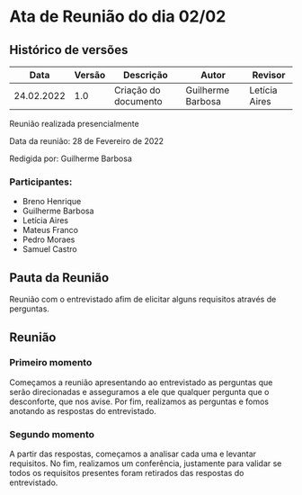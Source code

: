# Ata de Reunião do dia 02/02

## Histórico de versões
| Data       | Versão | Descrição            | Autor                                         | Revisor                                      |
| ---------- | ------ | -------------------- | --------------------------------------------- | -------------------------------------------- |
| 24.02.2022 | 1.0    | Criação do documento | Guilherme Barbosa | Letícia Aires |

Reunião realizada presencialmente

Data da reunião: 28 de Fevereiro de 2022

Redigida por: Guilherme Barbosa

### Participantes:

- Breno Henrique
- Guilherme Barbosa
- Letícia Aires
- Mateus Franco
- Pedro Moraes
- Samuel Castro

## Pauta da Reunião

Reunião com o entrevistado afim de elicitar alguns requisitos através de perguntas.

## Reunião
### Primeiro momento

Começamos a reunião apresentando ao entrevistado as perguntas que serão direcionadas e asseguramos a ele que qualquer pergunta que o desconforte, que nos avise.
Por fim, realizamos as perguntas e fomos anotando as respostas do entrevistado.

### Segundo momento

A partir das respostas, começamos a analisar cada uma e levantar requisitos. No fim, realizamos um conferência, justamente para validar se todos os requisitos presentes foram retirados das respostas do entrevistado.